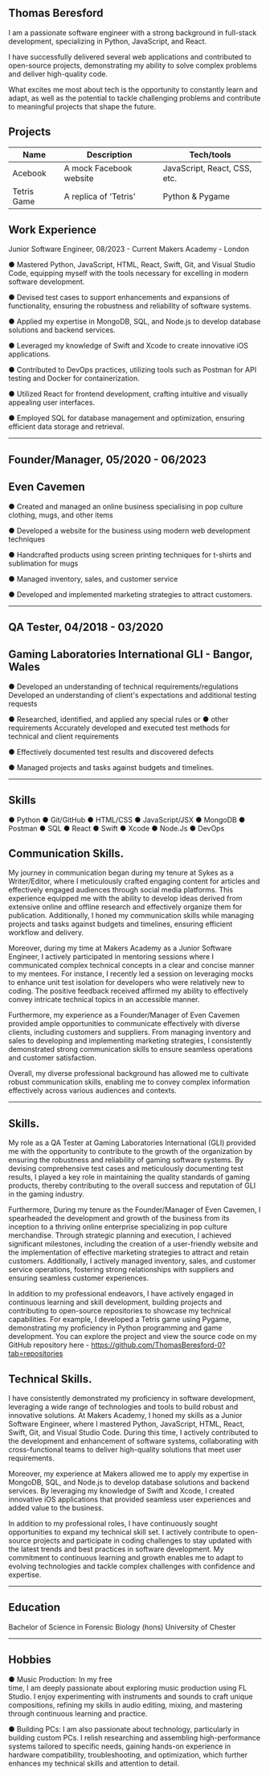 ## Thomas Beresford

I am a passionate software engineer with a strong background in full-stack development, specializing in Python, JavaScript, and React.

I have successfully delivered several web applications and contributed to open-source projects, demonstrating my ability to solve complex problems and deliver high-quality code.

What excites me most about tech is the opportunity to constantly learn and adapt, as well as the potential to tackle challenging problems and contribute to meaningful projects that shape the future.

## Projects

| Name                         | Description       | Tech/tools        |
| ---------------------------- | ----------------- | ----------------- |
| Acebook                      | A mock Facebook website | JavaScript, React, CSS, etc. |
| Tetris Game                  | A replica of 'Tetris'   | Python & Pygame              |

## Work Experience

Junior Software Engineer, 08/2023 - Current
Makers Academy - London

● Mastered Python, JavaScript, HTML, React, Swift, Git, and Visual Studio Code,
equipping myself with the tools necessary for excelling in modern software
development.

● Devised test cases to support enhancements and expansions of functionality,
ensuring the robustness and reliability of software systems.

● Applied my expertise in MongoDB, SQL, and Node.js to develop database
solutions and backend services.

● Leveraged my knowledge of Swift and Xcode to create innovative iOS
applications.

● Contributed to DevOps practices, utilizing tools such as Postman for API
testing and Docker for containerization.

● Utilized React for frontend development, crafting intuitive and visually
appealing user interfaces.

● Employed SQL for database management and optimization, ensuring
efficient data storage and retrieval.

---------------------------------------------------------------------------------

## Founder/Manager, 05/2020 - 06/2023
## Even Cavemen

● Created and managed an online business specialising in pop culture clothing,
mugs, and other items

● Developed a website for the business using modern web development
techniques

● Handcrafted products using screen printing techniques for t-shirts and
sublimation for mugs

● Managed inventory, sales, and customer service

● Developed and implemented marketing strategies to attract customers.

-----------------------------------------------------------------------------------
## QA Tester, 04/2018 - 03/2020
## Gaming Laboratories International GLI - Bangor, Wales

● Developed an understanding of technical requirements/regulations
Developed an understanding of client's expectations and additional testing
requests

● Researched, identified, and applied any special rules or ● other requirements
Accurately developed and executed test methods for technical and client
requirements

● Effectively documented test results and discovered defects

● Managed projects and tasks against budgets and timelines.

-----------------------------------------------------------------------------------
## Skills

● Python
● Git/GitHub
● HTML/CSS
● JavaScript/JSX
● MongoDB
● Postman
● SQL
● React
● Swift
● Xcode
● Node.Js
● DevOps


## Communication Skills.

My journey in communication began during my tenure at Sykes as a Writer/Editor, where I meticulously crafted engaging content for articles and effectively engaged audiences through social media platforms. This experience equipped me with the ability to develop ideas derived from extensive online and offline research and effectively organize them for publication. Additionally, I honed my communication skills while managing projects and tasks against budgets and timelines, ensuring efficient workflow and delivery.

Moreover, during my time at Makers Academy as a Junior Software Engineer, I actively participated in mentoring sessions where I communicated complex technical concepts in a clear and concise manner to my mentees. For instance, I recently led a session on leveraging mocks to enhance unit test isolation for developers who were relatively new to coding. The positive feedback received affirmed my ability to effectively convey intricate technical topics in an accessible manner.

Furthermore, my experience as a Founder/Manager of Even Cavemen provided ample opportunities to communicate effectively with diverse clients, including customers and suppliers. From managing inventory and sales to developing and implementing marketing strategies, I consistently demonstrated strong communication skills to ensure seamless operations and customer satisfaction.

Overall, my diverse professional background has allowed me to cultivate robust communication skills, enabling me to convey complex information effectively across various audiences and contexts.

-------------------------------------------------------------------------------------------------------------------------------------------------------------------------------------------

## Skills. 

My role as a QA Tester at Gaming Laboratories International (GLI) provided me with the opportunity to contribute to the growth of the organization by ensuring the robustness and reliability of gaming software systems. By devising comprehensive test cases and meticulously documenting test results, I played a key role in maintaining the quality standards of gaming products, thereby contributing to the overall success and reputation of GLI in the gaming industry.

Furthermore, During my tenure as the Founder/Manager of Even Cavemen, I spearheaded the development and growth of the business from its inception to a thriving online enterprise specializing in pop culture merchandise. Through strategic planning and execution, I achieved significant milestones, including the creation of a user-friendly website and the implementation of effective marketing strategies to attract and retain customers. Additionally, I actively managed inventory, sales, and customer service operations, fostering strong relationships with suppliers and ensuring seamless customer experiences.

In addition to my professional endeavors, I have actively engaged in continuous learning and skill development, building projects and contributing to open-source repositories to showcase my technical capabilities. For example, I developed a Tetris game using Pygame, demonstrating my proficiency in Python programming and game development. You can explore the project and view the source code on my GitHub repository here - https://github.com/ThomasBeresford-0?tab=repositories

## Technical Skills.

I have consistently demonstrated my proficiency in software development, leveraging a wide range of technologies and tools to build robust and innovative solutions. At Makers Academy, I honed my skills as a Junior Software Engineer, where I mastered Python, JavaScript, HTML, React, Swift, Git, and Visual Studio Code. During this time, I actively contributed to the development and enhancement of software systems, collaborating with cross-functional teams to deliver high-quality solutions that meet user requirements.

Moreover, my experience at Makers allowed me to apply my expertise in MongoDB, SQL, and Node.js to develop database solutions and backend services. By leveraging my knowledge of Swift and Xcode, I created innovative iOS applications that provided seamless user experiences and added value to the business.

In addition to my professional roles, I have continuously sought opportunities to expand my technical skill set. I actively contribute to open-source projects and participate in coding challenges to stay updated with the latest trends and best practices in software development. My commitment to continuous learning and growth enables me to adapt to evolving technologies and tackle complex challenges with confidence and expertise.

--------------------------------------------------------------------------------------------------------------------------------------------------------------------------------------------

## Education

Bachelor of Science in Forensic
Biology (hons)
University of Chester

--------------------------------------------------------------------------------------------------------------------------------------------------------------------------------------------

## Hobbies

● Music Production: In my free                    
time, I am deeply passionate
about exploring music
production using FL Studio. I
enjoy experimenting with
instruments and sounds to craft
unique compositions, refining
my skills in audio editing, mixing,
and mastering through
continuous learning and
practice.

● Building PCs: I am also
passionate about technology,
particularly in building custom
PCs. I relish researching and
assembling high-performance
systems tailored to specific
needs, gaining hands-on
experience in hardware
compatibility, troubleshooting,
and optimization, which further
enhances my technical skills and
attention to detail.
